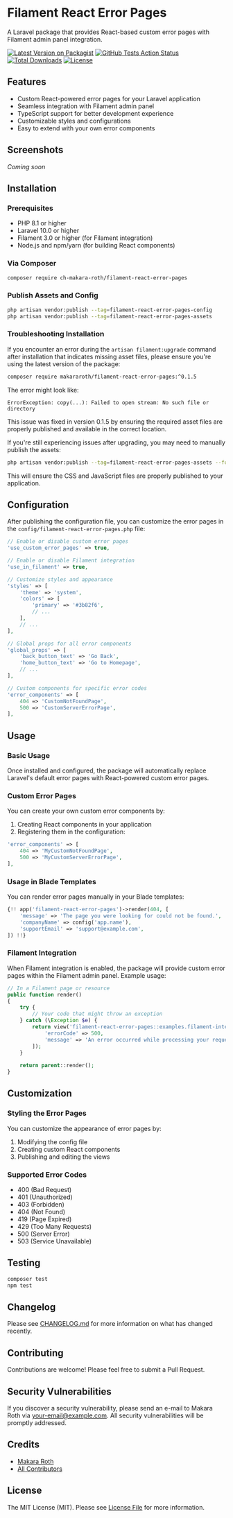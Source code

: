 # Filament React Error Pages

A Laravel package that provides React-based custom error pages with Filament admin panel integration.

[![Latest Version on Packagist](https://img.shields.io/packagist/v/ch-makara-roth/filament-react-error-pages.svg?style=flat-square)](https://packagist.org/packages/ch-makara-roth/filament-react-error-pages)
[![GitHub Tests Action Status](https://img.shields.io/github/workflow/status/ch-makara-roth/filament-react-error-pages/run-tests?label=tests)](https://github.com/ch-makara-roth/filament-react-error-pages/actions?query=workflow%3Arun-tests+branch%3Amain)
[![Total Downloads](https://img.shields.io/packagist/dt/ch-makara-roth/filament-react-error-pages.svg?style=flat-square)](https://packagist.org/packages/ch-makara-roth/filament-react-error-pages)
[![License](https://img.shields.io/github/license/ch-makara-roth/filament-react-error-pages?style=flat-square)](LICENSE.md)

## Features

- Custom React-powered error pages for your Laravel application
- Seamless integration with Filament admin panel
- TypeScript support for better development experience
- Customizable styles and configurations
- Easy to extend with your own error components

## Screenshots

*Coming soon*

## Installation

### Prerequisites

- PHP 8.1 or higher
- Laravel 10.0 or higher
- Filament 3.0 or higher (for Filament integration)
- Node.js and npm/yarn (for building React components)

### Via Composer

```bash
composer require ch-makara-roth/filament-react-error-pages
```

### Publish Assets and Config

```bash
php artisan vendor:publish --tag=filament-react-error-pages-config
php artisan vendor:publish --tag=filament-react-error-pages-assets
```

### Troubleshooting Installation

If you encounter an error during the `artisan filament:upgrade` command after installation that indicates missing asset files, please ensure you're using the latest version of the package:

```bash
composer require makararoth/filament-react-error-pages:^0.1.5
```

The error might look like:
```
ErrorException: copy(...): Failed to open stream: No such file or directory
```

This issue was fixed in version 0.1.5 by ensuring the required asset files are properly published and available in the correct location.

If you're still experiencing issues after upgrading, you may need to manually publish the assets:

```bash
php artisan vendor:publish --tag=filament-react-error-pages-assets --force
```

This will ensure the CSS and JavaScript files are properly published to your application.

## Configuration

After publishing the configuration file, you can customize the error pages in the `config/filament-react-error-pages.php` file:

```php
// Enable or disable custom error pages
'use_custom_error_pages' => true,

// Enable or disable Filament integration
'use_in_filament' => true,

// Customize styles and appearance
'styles' => [
    'theme' => 'system',
    'colors' => [
        'primary' => '#3b82f6',
        // ...
    ],
    // ...
],

// Global props for all error components
'global_props' => [
    'back_button_text' => 'Go Back',
    'home_button_text' => 'Go to Homepage',
    // ...
],

// Custom components for specific error codes
'error_components' => [
    404 => 'CustomNotFoundPage',
    500 => 'CustomServerErrorPage',
],
```

## Usage

### Basic Usage

Once installed and configured, the package will automatically replace Laravel's default error pages with React-powered custom error pages.

### Custom Error Pages

You can create your own custom error components by:

1. Creating React components in your application
2. Registering them in the configuration:

```php
'error_components' => [
    404 => 'MyCustomNotFoundPage',
    500 => 'MyCustomServerErrorPage',
],
```

### Usage in Blade Templates

You can render error pages manually in your Blade templates:

```php
{!! app('filament-react-error-pages')->render(404, [
    'message' => 'The page you were looking for could not be found.',
    'companyName' => config('app.name'),
    'supportEmail' => 'support@example.com',
]) !!}
```

### Filament Integration

When Filament integration is enabled, the package will provide custom error pages within the Filament admin panel. Example usage:

```php
// In a Filament page or resource
public function render()
{
    try {
        // Your code that might throw an exception
    } catch (\Exception $e) {
        return view('filament-react-error-pages::examples.filament-integration', [
            'errorCode' => 500,
            'message' => 'An error occurred while processing your request.',
        ]);
    }
    
    return parent::render();
}
```

## Customization

### Styling the Error Pages

You can customize the appearance of error pages by:

1. Modifying the config file
2. Creating custom React components
3. Publishing and editing the views

### Supported Error Codes

- 400 (Bad Request)
- 401 (Unauthorized)
- 403 (Forbidden)
- 404 (Not Found)
- 419 (Page Expired)
- 429 (Too Many Requests)
- 500 (Server Error)
- 503 (Service Unavailable)

## Testing

```bash
composer test
npm test
```

## Changelog

Please see [CHANGELOG.md](CHANGELOG.md) for more information on what has changed recently.

## Contributing

Contributions are welcome! Please feel free to submit a Pull Request.

## Security Vulnerabilities

If you discover a security vulnerability, please send an e-mail to Makara Roth via [your-email@example.com](mailto:your-email@example.com). All security vulnerabilities will be promptly addressed.

## Credits

- [Makara Roth](https://github.com/ch-makara-roth)
- [All Contributors](../../contributors)

## License

The MIT License (MIT). Please see [License File](LICENSE.md) for more information.
